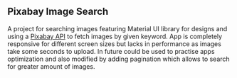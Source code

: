 ## Pixabay Image Search

A project for searching images featuring Material UI library for designs and using a [Pixabay API](https://pixabay.com/api/docs/) to fetch images by given keyword. App is completely responsive for different screen sizes but lacks in performance as images take some seconds to upload. In future could be used to practise apps optimization and also modified by adding pagination which allows to search for greater amount of images.


